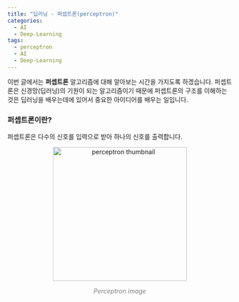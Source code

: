 ```yaml
---
title: "딥러닝 - 퍼셉트론(perceptron)"
categories:
  - AI
  - Deep-Learning
tags:
  - perceptron
  - AI
  - Deep-Learning
---
```


이번 글에서는 **퍼셉트론** 알고리즘에 대해 알아보는 시간을 가지도록 하겠습니다. 퍼셉트론은 신경망(딥러닝)의 기원이 되는 알고리즘이기 때문에 퍼셉트론의 구조를 이해하는 것은 딥러닝을 배우는데에 있어서 중요한 아이디어를 배우는 일입니다.

### 퍼셉트론이란?

퍼셉트론은 다수의 신호를 입력으로 받아 하나의 신호를 출력합니다.

<p align="center">
    <img src="https://user-images.githubusercontent.com/76172759/102718800-7de9dd80-432d-11eb-9cf9-e55d594e5787.png" alt="perceptron thumbnail" width=300 />
</p>
<p align="center" style="color:gray">
    <em>Perceptron image</em>
</p>
